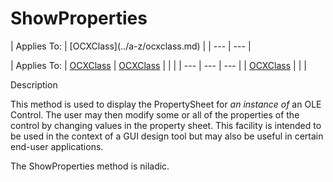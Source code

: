 




<h1 class="heading"><span class="name">ShowProperties</span></h1>
| Applies To: | [OCXClass](../a-z/ocxclass.md) |
| --- | ---  |

| Applies To: | [OCXClass](../a-z/ocxclass.md) | [OCXClass](../a-z/ocxclass.md) |  |  |
| --- | --- | ---  |
| [OCXClass](../a-z/ocxclass.md) |  |  |


Description


This method is used to display the PropertySheet for *an instance of* an OLE Control. The user may then modify some or all of the properties of the control by changing values in the property sheet. This facility is intended to be used in the context of a GUI design tool but may also be useful in certain end-user applications.


The ShowProperties method is niladic.



